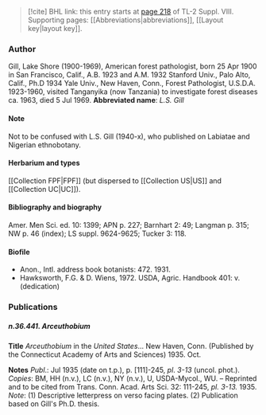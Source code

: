 > [!cite] BHL link: this entry starts at [page 218](https://www.biodiversitylibrary.org/page/33258696) of TL-2 Suppl. VIII.
> Supporting pages: [[Abbreviations|abbreviations]], [[Layout key|layout key]].

### Author

Gill, Lake Shore (1900-1969), American forest pathologist, born 25 Apr 1900 in San Francisco, Calif., A.B. 1923 and A.M. 1932 Stanford Univ., Palo Alto, Calif., Ph.D 1934 Yale Univ., New Haven, Conn., Forest Pathologist, U.S.D.A. 1923-1960, visited Tanganyika (now Tanzania) to investigate forest diseases ca. 1963, died 5 Jul 1969. 
**Abbreviated name**: *L.S. Gill*

#### Note

Not to be confused with L.S. Gill (1940-x), who published on Labiatae and Nigerian ethnobotany.

#### Herbarium and types

[[Collection FPF|FPF]] (but dispersed to [[Collection US|US]] and [[Collection UC|UC]]).

#### Bibliography and biography

Amer. Men Sci. ed. 10: 1399; APN p. 227; Barnhart 2: 49; Langman p. 315; NW p. 46 (index); LS suppl. 9624-9625; Tucker 3: 118.

#### Biofile

- Anon., Intl. address book botanists: 472. 1931.
- Hawksworth, F.G. & D. Wiens, 1972. USDA, Agric. Handbook 401: v. (dedication)

### Publications

##### n.36.441. Arceuthobium

**Title**
*Arceuthobium* in the *United States*... New Haven, Conn. (Published by the Connecticut Academy of Arts and Sciences) 1935. Oct.

**Notes**
*Publ*.: Jul 1935 (date on t.p.), p. \[111\]-245, *pl*. *3-13* (uncol. phot.). *Copies*: BM, HH (n.v.), LC (n.v.), NY (n.v.), U, USDA-Mycol., WU. – Reprinted and to be cited from Trans. Conn. Acad. Arts Sci. 32: 111-245, *pl. 3-13.* 1935.
*Note*: (1) Descriptive letterpress on verso facing plates. (2) Publication based on Gill's Ph.D. thesis.

